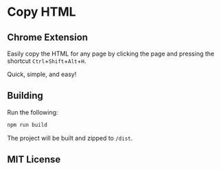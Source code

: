# Copy HTML

## Chrome Extension

Easily copy the HTML for any page by clicking the page and pressing the shortcut `Ctrl`+`Shift`+`Alt`+`H`. 

Quick, simple, and easy!

## Building

Run the following:

```bash
npm run build
```

The project will be built and zipped to `/dist`.

## MIT License